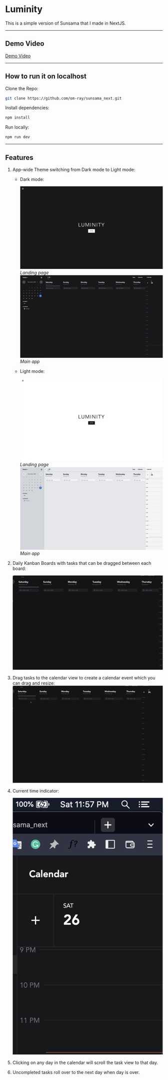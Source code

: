 # Luminity

This is a simple version of Sunsama that I made in NextJS.

---

## Demo Video

[Demo Video](https://www.loom.com/share/01986861d6dc4c44ba3484a01cf9cffd)

---

## How to run it on localhost

Clone the Repo:

```bash
git clone https://github.com/om-ray/sunsama_next.git
```

Install dependencies:

```bash
npm install
```

Run locally:

```bash
npm run dev
```

---

## Features

1. App-wide Theme switching from Dark mode to Light mode:

   - Dark mode:

     ![Dark Mode Landing Page](./public/ReadMe%20images/Dark%20mode%20Landing%20page.png)
     _Landing page_
     ![Dark Mode App](./public/ReadMe%20images/Dark%20mode%20App.png)
     _Main app_

   - Light mode:

     ![Light Mode Landing Page](./public/ReadMe%20images/Light%20mode%20Landing%20page.png)
     _Landing page_
     ![Light Mode App](./public/ReadMe%20images/Light%20mode%20App.png)
     _Main app_

2. Daily Kanban Boards with tasks that can be dragged between each board:

   ![Daily kanban Boards](./public/ReadMe%20images/Daily%20Kanban%20Boards.gif)

3. Drag tasks to the calendar view to create a calendar event which you can drag and resize:
   ![Calendar events](./public/ReadMe%20images/Calendar%20Events.gif)

4. Current time indicator:

   ![Current time indicator](./public/ReadMe%20images/Current%20time%20indicator.png)

5. Clicking on any day in the calendar will scroll the task view to that day.
6. Uncompleted tasks roll over to the next day when day is over.
